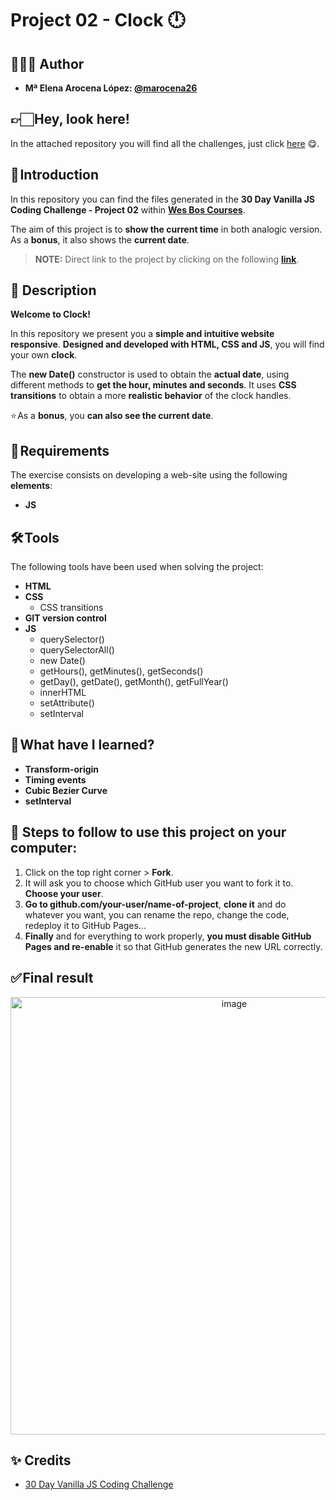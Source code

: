 # Project 02 - Clock 🕛

## 👩🏻‍💻 Author 

- **Mª Elena Arocena López: [@marocena26](https://github.com/marocena26)**
## 👉🏻 Hey, look here! 

In the attached repository you will find all the challenges, just click [here](https://github.com/marocena26/JS30-challenges) 😋.

## 🚀 Introduction

In this repository you can find the files generated in the **30 Day Vanilla JS Coding Challenge - Project 02** within **[Wes Bos Courses](https://courses.wesbos.com/)**.

The aim of this project is to **show the current time** in both analogic version. As a **bonus**, it also shows the **current date**. 

> **NOTE:** Direct link to the project by clicking on the following **[link](https://marocena26.github.io/JS30-challenges-clock/)**.

## 👾 Description 

**Welcome to Clock!**

In this repository we present you a **simple and intuitive website responsive**. **Designed and developed with HTML, CSS and JS**, you will find your own **clock**.   

The **new Date()** constructor is used to obtain the **actual date**, using different methods to **get the hour, minutes and seconds**. It uses **CSS transitions** to obtain a more **realistic behavior** of the clock handles. 

⭐ As a **bonus**, you **can also see the current date**.

## 📝 Requirements

The exercise consists on developing a web-site using the following **elements**:

- **JS**

## 🛠️ Tools

The following tools have been used when solving the project:

- **HTML**
- **CSS**
  - CSS transitions
- **GIT version control**
- **JS**
  - querySelector()
  - querySelectorAll()
  - new Date()
  - getHours(), getMinutes(), getSeconds()
  - getDay(), getDate(), getMonth(), getFullYear()
  - innerHTML
  - setAttribute()
  - setInterval

## 📖 What have I learned?

- **Transform-origin**
- **Timing events**
- **Cubic Bezier Curve**
- **setInterval**

## 💾 Steps to follow to use this project on your computer:

1. Click on the top right corner > **Fork**.
2. It will ask you to choose which GitHub user you want to fork it to. **Choose your user**.
3. **Go to github.com/your-user/name-of-project**, **clone it** and do whatever you want, you can rename the repo, change the code, redeploy it to GitHub Pages...
4. **Finally** and for everything to work properly, **you must disable GitHub Pages and re-enable** it so that GitHub generates the new URL correctly.

## ✅ Final result

<div id="header" align="center">
<img width="700" alt="image" src="https://user-images.githubusercontent.com/113302094/227645243-d28e7849-9697-4e8e-8e75-1730f47b60f4.png">
</div>

## ✨ Credits

- [30 Day Vanilla JS Coding Challenge](https://javascript30.com/)

